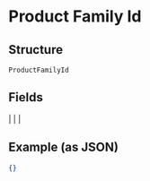 
# Product Family Id

## Structure

`ProductFamilyId`

## Fields

|  |
| 

## Example (as JSON)

```json
{}
```

